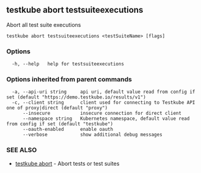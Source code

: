 ## testkube abort testsuiteexecutions

Abort all test suite executions

```
testkube abort testsuiteexecutions <testSuiteName> [flags]
```

### Options

```
  -h, --help   help for testsuiteexecutions
```

### Options inherited from parent commands

```
  -a, --api-uri string     api uri, default value read from config if set (default "https://demo.testkube.io/results/v1")
  -c, --client string      client used for connecting to Testkube API one of proxy|direct (default "proxy")
      --insecure           insecure connection for direct client
      --namespace string   Kubernetes namespace, default value read from config if set (default "testkube")
      --oauth-enabled      enable oauth
      --verbose            show additional debug messages
```

### SEE ALSO

* [testkube abort](testkube_abort.md)	 - Abort tests or test suites

